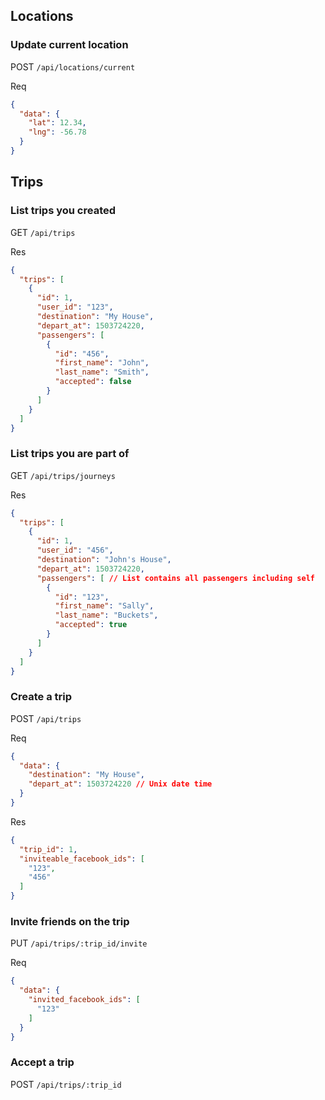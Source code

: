 ## Locations

### Update current location

POST `/api/locations/current`

Req
```json
{
  "data": {
    "lat": 12.34,
    "lng": -56.78
  }
}
```

## Trips

### List trips you created

GET `/api/trips`

Res
```json
{
  "trips": [
    {
      "id": 1,
      "user_id": "123",
      "destination": "My House",
      "depart_at": 1503724220,
      "passengers": [
        {
          "id": "456",
          "first_name": "John",
          "last_name": "Smith",
          "accepted": false
        }
      ]
    }
  ]
}
```

### List trips you are part of

GET `/api/trips/journeys`

Res
```json
{
  "trips": [
    {
      "id": 1,
      "user_id": "456",
      "destination": "John's House",
      "depart_at": 1503724220,
      "passengers": [ // List contains all passengers including self
        {
          "id": "123",
          "first_name": "Sally",
          "last_name": "Buckets",
          "accepted": true
        }
      ]
    }
  ]
}
```

### Create a trip

POST `/api/trips`

Req
```json
{
  "data": {
    "destination": "My House",
    "depart_at": 1503724220 // Unix date time
  }
}
```

Res
```json
{
  "trip_id": 1,
  "inviteable_facebook_ids": [
    "123",
    "456"
  ]
}
```

### Invite friends on the trip

PUT `/api/trips/:trip_id/invite`

Req
```json
{
  "data": {
    "invited_facebook_ids": [
      "123"
    ]
  }
}
```

### Accept a trip

POST `/api/trips/:trip_id`

